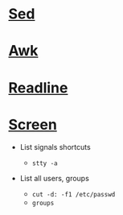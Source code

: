 # [Sed](Sed)
# [Awk](Awk)
# [Readline](Readline)
# [Screen](Screen)

* 	List signals shortcuts
	* 	`stty -a`

* List all users, groups
	*	`cut -d: -f1 /etc/passwd`
	*	`groups`
